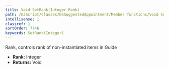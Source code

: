 ```yaml
---
title: Void SetRank(Integer Rank)
path: /EJScript/Classes/NSSuggestedAppointment/Member functions/Void SetRank(Integer p_0)
intellisense: 1
classref: 1
sortOrder: 7746
keywords: SetRank(Integer)
---
```



Rank, controls rank of non-instantiated items in Guide



* **Rank:** Integer
* **Returns:** Void


